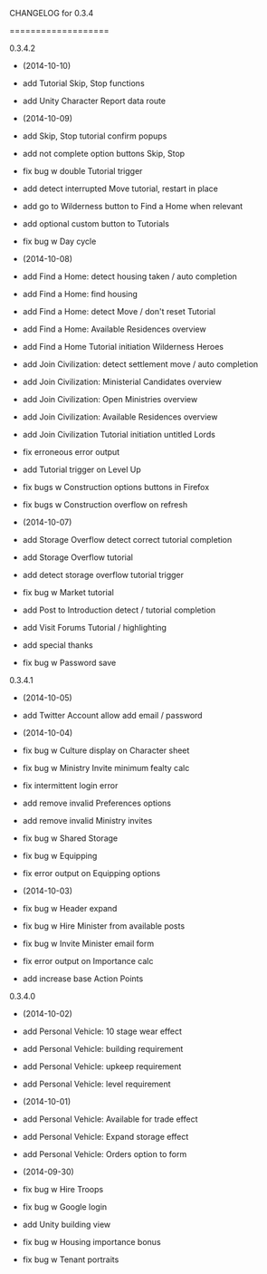 CHANGELOG for 0.3.4

===================

0.3.4.2

* (2014-10-10)

 * add Tutorial Skip, Stop functions
 * add Unity Character Report data route

* (2014-10-09)

 * add Skip, Stop tutorial confirm popups
 * add not complete option buttons Skip, Stop
 * fix bug w double Tutorial trigger
 * add detect interrupted Move tutorial, restart in place
 * add go to Wilderness button to Find a Home when relevant
 * add optional custom button to Tutorials
 * fix bug w Day cycle

* (2014-10-08)

 * add Find a Home: detect housing taken / auto completion
 * add Find a Home: find housing
 * add Find a Home: detect Move / don't reset Tutorial
 * add Find a Home: Available Residences overview
 * add Find a Home Tutorial initiation Wilderness Heroes
 * add Join Civilization: detect settlement move / auto completion
 * add Join Civilization: Ministerial Candidates overview
 * add Join Civilization: Open Ministries overview
 * add Join Civilization: Available Residences overview
 * add Join Civilization Tutorial initiation untitled Lords
 * fix erroneous error output
 * add Tutorial trigger on Level Up
 * fix bugs w Construction options buttons in Firefox
 * fix bugs w Construction overflow on refresh

* (2014-10-07)

 * add Storage Overflow detect correct tutorial completion
 * add Storage Overflow tutorial
 * add detect storage overflow tutorial trigger
 * fix bug w Market tutorial
 * add Post to Introduction detect / tutorial completion
 * add Visit Forums Tutorial / highlighting
 * add special thanks
 * fix bug w Password save

0.3.4.1

* (2014-10-05)

 * add Twitter Account allow add email / password

* (2014-10-04)

 * fix bug w Culture display on Character sheet
 * fix bug w Ministry Invite minimum fealty calc
 * fix intermittent login error
 * add remove invalid Preferences options
 * add remove invalid Ministry invites
 * fix bug w Shared Storage
 * fix bug w Equipping
 * fix error output on Equipping options

* (2014-10-03)

 * fix bug w Header expand
 * fix bug w Hire Minister from available posts
 * fix bug w Invite Minister email form
 * fix error output on Importance calc
 * add increase base Action Points

0.3.4.0

* (2014-10-02)

 * add Personal Vehicle: 10 stage wear effect
 * add Personal Vehicle: building requirement
 * add Personal Vehicle: upkeep requirement
 * add Personal Vehicle: level requirement

* (2014-10-01)

 * add Personal Vehicle: Available for trade effect
 * add Personal Vehicle: Expand storage effect
 * add Personal Vehicle: Orders option to form

* (2014-09-30)

 * fix bug w Hire Troops
 * fix bug w Google login
 * add Unity building view
 * fix bug w Housing importance bonus
 * fix bug w Tenant portraits


